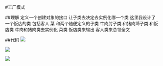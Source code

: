 #工厂模式

##理解
定义一个创建对象的接口 让子类去决定去实例化哪一个类
这里我设计了一个饭店的类 包括客人 菜 和两个随便定义的子类 牛肉肘子类 和猪肉蹄子类 和饭店类
牛肉和猪肉类去实例化 菜类  饭店类来输出 客人类来总领全文

##代码
![](https://img-blog.csdnimg.cn/20190425113439281.PNG?x-oss-process=image/watermark,type_ZmFuZ3poZW5naGVpdGk,shadow_10,text_aHR0cHM6Ly9ibG9nLmNzZG4ubmV0L3FxXzQzOTE5Nzkw,size_16,color_FFFFFF,t_70)

![](https://img-blog.csdnimg.cn/2019042511460527.PNG?x-oss-process=image/watermark,type_ZmFuZ3poZW5naGVpdGk,shadow_10,text_aHR0cHM6Ly9ibG9nLmNzZG4ubmV0L3FxXzQzOTE5Nzkw,size_16,color_FFFFFF,t_70)

![](https://img-blog.csdnimg.cn/20190425113514228.PNG?x-oss-process=image/watermark,type_ZmFuZ3poZW5naGVpdGk,shadow_10,text_aHR0cHM6Ly9ibG9nLmNzZG4ubmV0L3FxXzQzOTE5Nzkw,size_16,color_FFFFFF,t_70)
